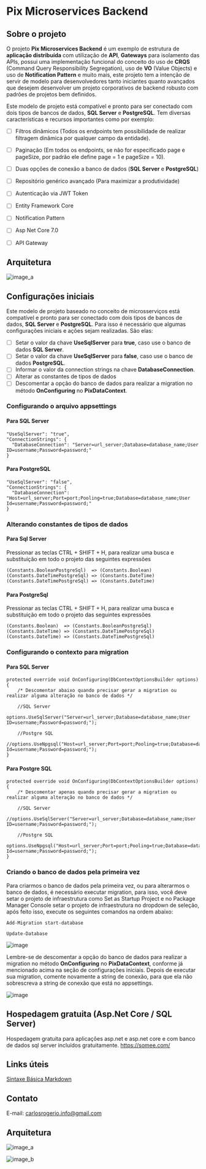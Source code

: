 # Pix Microservices Backend

## Sobre o projeto

O projeto **Pix Microservices Backend** é um exemplo de estrutura de **aplicação distribuída** com utilização de **API**, **Gateways** para isolamento das APIs, possui uma implementação funcional do conceito do uso de **CRQS** (Command Query Responsibility Segregation), uso de **VO** (Value Objects) e uso de **Notification Pattern** e muito mais, este projeto tem a intenção de servir de modelo para desenvolvedores tanto iniciantes quanto avançados que desejem desenvolver um projeto corporativos de backend robusto com padrões de projetos bem definidos.

Este modelo de projeto está compatível e pronto para ser conectado com dois tipos de bancos de dados, **SQL Server** e **PostgreSQL**. Tem diversas características e recursos importantes como por exemplo:

- [ ] Filtros dinâmicos (Todos os endpoints tem possibilidade de realizar filtragem dinâmica por qualquer campo da entidade).
- [ ] Paginação (Em todos os endpoints, se não for especificado page e pageSize, por padrão ele define page = 1 e pageSize = 10).
- [ ] Duas opções de conexão a banco de dados (**SQL Server** e **PostgreSQL**)
- [ ] Repositório genérico avançado (Para maximizar a produtividade)
- [ ] Autenticação via JWT Token
- [ ] Entity Framework Core
- [ ] Notification Pattern
- [ ] Asp Net Core 7.0
- [ ] API Gateway


## Arquitetura
![image_a](https://github.com/carlosrogerioinfo/pix-microservices/assets/72615280/bd8c0670-81ea-49ad-8cd7-29652224de2a)


## Configurações iniciais

Este modelo de projeto baseado no conceito de microsserviços está compatível e pronto para ser conectado com dois tipos de bancos de dados, **SQL Server** e **PostgreSQL**. Para isso é necessário que algumas configurações iniciais e ações sejam realizadas. São elas:

- [ ] Setar o valor da chave **UseSqlServer** para **true**, caso use o banco de dados **SQL Server**.
- [ ] Setar o valor da chave **UseSqlServer** para **false**, caso use o banco de dados **PostgreSQL**.
- [ ] Informar o valor da connection strings na chave **DatabaseConnection**.
- [ ] Alterar as constantes de tipos de dados
- [ ] Descomentar a opção do banco de dados para realizar a migration no método **OnConfiguring** no **PixDataContext**.

### Configurando o arquivo appsettings

#### Para SQL Server

```
"UseSqlServer": "true",
"ConnectionStrings": {
  "DatabaseConnection": "Server=url_server;Database=database_name;User ID=username;Password=password;"
}
```

#### Para PostgreSQL

```
"UseSqlServer": "false",
"ConnectionStrings": {
  "DatabaseConnection": "Host=url_server;Port=port;Pooling=true;Database=database_name;User Id=username;Password=password;"
}
```

### Alterando constantes de tipos de dados

#### Para Sql Server
Pressionar as teclas CTRL + SHIFT + H, para realizar uma busca e substituição em todo o projeto das seguintes expressões

```
(Constants.BooleanPostgreSql)  => (Constants.Boolean)
(Constants.DateTimePostgreSql) => (Constants.DateTime)
(Constants.DateTimePostgreSql) => (Constants.DateTime)
```

#### Para PostgreSql
Pressionar as teclas CTRL + SHIFT + H, para realizar uma busca e substituição em todo o projeto das seguintes expressões

```
(Constants.Boolean)  => (Constants.BooleanPostgreSql)
(Constants.DateTime) => (Constants.DateTimePostgreSql)
(Constants.DateTime) => (Constants.DateTimePostgreSql)
```

### Configurando o contexto para migration

#### Para SQL Server

```
protected override void OnConfiguring(DbContextOptionsBuilder options)
{
    /* Descomentar abaixo quando precisar gerar a migration ou realizar alguma alteração no banco de dados */

    //SQL Server 
    options.UseSqlServer("Server=url_server;Database=database_name;User ID=username;Password=password;");

    //Postgre SQL
    //options.UseNpgsql("Host=url_server;Port=port;Pooling=true;Database=database_name;User Id=username;Password=password;");
}
```

#### Para Postgre SQL

```
protected override void OnConfiguring(DbContextOptionsBuilder options)
{
    /* Descomentar apenas quando precisar gerar a migration ou realizar alguma alteração no banco de dados */

    //SQL Server 
    //options.UseSqlServer("Server=url_server;Database=database_name;User ID=username;Password=password;");

    //Postgre SQL
    options.UseNpgsql("Host=url_server;Port=port;Pooling=true;Database=database_name;User Id=username;Password=password;");
}
```

### Criando o banco de dados pela primeira vez

Para criarmos o banco de dados pela primeira vez, ou para alterarmos o banco de dados, é necessário executar migration, para isso, você deve setar o projeto de infraestrutura como Set as Startup Project e no Package Manager Console setar o projeto de infraestrutura no dropdown de seleção, após feito isso, execute os seguintes comandos na ordem abaixo:

```
Add-Migration start-database
```

```
Update-Database
```

![image](https://github.com/carlosrogerioinfo/pix-microservices/assets/72615280/e26fba4f-f129-4772-9957-0d48cae62f12)

Lembre-se de descomentar a opção do banco de dados para realizar a migration no método **OnConfiguring** no **PixDataContext**, conforme já mencionado acima na seção de configurações iniciais. Depois de executar sua migration, comente novamente a string de conexão, para que ela não sobrescreva a string de conexão que está no appsettings.

![image](https://github.com/carlosrogerioinfo/pix-microservices/assets/72615280/6604321e-35bc-4ef9-8758-fd6ee5ae8954)


## Hospedagem gratuita (Asp.Net Core / SQL Server)

Hospedagem gratuita para aplicações asp.net e asp.net core e com banco de dados sql server incluídos gratuitamente.
<a href="https://somee.com/" target="_blank">https://somee.com/</a>

## Links úteis
<a href="https://www.markdownguide.org/basic-syntax/#overview" target="_blank">Sintaxe Básica Markdown</a>

## Contato
E-mail: carlosrogerio.info@gmail.com <br/>

## Arquitetura

![image_a](https://github.com/carlosrogerioinfo/pix-microservices/assets/72615280/bd8c0670-81ea-49ad-8cd7-29652224de2a)

![image_b](https://github.com/carlosrogerioinfo/pix-microservices/assets/72615280/8fb12b56-f037-475f-9add-f51ebc875ef0)
